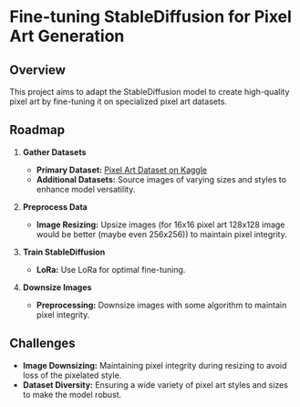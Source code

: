 # Fine-tuning StableDiffusion for Pixel Art Generation

## Overview

This project aims to adapt the StableDiffusion model to create high-quality pixel art by fine-tuning it on specialized pixel art datasets.

## Roadmap

1. **Gather Datasets**
    - **Primary Dataset:** [Pixel Art Dataset on Kaggle](https://www.kaggle.com/datasets/ebrahimelgazar/pixel-art)
    - **Additional Datasets:** Source images of varying sizes and styles to enhance model versatility.

2. **Preprocess Data**
    - **Image Resizing:** Upsize images (for 16x16 pixel art 128x128 image would be better (maybe even 256x256)) to maintain pixel integrity.

3. **Train StableDiffusion**
    - **LoRa:** Use LoRa for optimal fine-tuning.

4. **Downsize Images**
    - **Preprocessing:** Downsize images with some algorithm to maintain pixel integrity.

## Challenges

- **Image Downsizing:** Maintaining pixel integrity during resizing to avoid loss of the pixelated style.
- **Dataset Diversity:** Ensuring a wide variety of pixel art styles and sizes to make the model robust.

